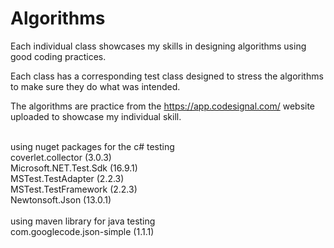 # Algorithms
Each individual class showcases my skills in designing algorithms using good coding practices.

Each class has a corresponding test class designed to stress the algorithms to make sure they do what was intended.

The algorithms are practice from the https://app.codesignal.com/ website uploaded to showcase my individual skill.

<br>
using nuget packages for the c# testing<br>
coverlet.collector (3.0.3)<br>
Microsoft.NET.Test.Sdk (16.9.1)<br>
MSTest.TestAdapter (2.2.3)<br>
MSTest.TestFramework (2.2.3)<br>
Newtonsoft.Json (13.0.1)<br>

<br>
using maven library for java testing<br>
com.googlecode.json-simple (1.1.1)<br>